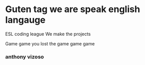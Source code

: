 # Guten tag we are speak english langauge

ESL coding league
We make the projects

Game game you lost the game game game





















### anthony vizoso
